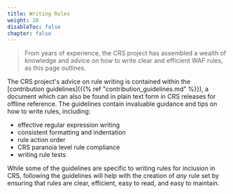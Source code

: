 ```yaml
---
title: Writing Rules
weight: 20
disableToc: false
chapter: false
---
```


> From years of experience, the CRS project has assembled a wealth of knowledge and advice on how to write clear and efficient WAF rules, as this page outlines.

The CRS project's advice on rule writing is contained within the [contribution guidelines]({{% ref "contribution_guidelines.md" %}}), a document which can also be found in plain text form in CRS releases for offline reference. The guidelines contain invaluable guidance and tips on how to write rules, including:

- effective regular expression writing
- consistent formatting and indentation
- rule action order
- CRS paranoia level rule compliance
- writing rule tests

While some of the guidelines are specific to writing rules for inclusion in CRS, following the guidelines will help with the creation of *any* rule set by ensuring that rules are clear, efficient, easy to read, and easy to maintain.
